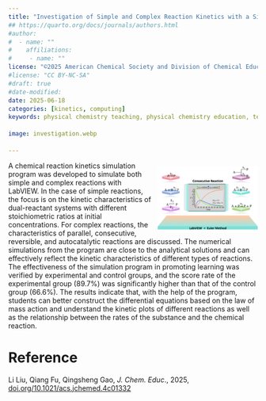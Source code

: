 ```yaml
---
title: "Investigation of Simple and Complex Reaction Kinetics with a Simulated Program by LabVIEW"
## https://quarto.org/docs/journals/authors.html
#author:
#  - name: ""
#    affiliations:
#     - name: ""
license: "©2025 American Chemical Society and Division of Chemical Education, Inc."
#license: "CC BY-NC-SA"
#draft: true
#date-modified:
date: 2025-06-18
categories: [kinetics, computing]
keywords: physical chemistry teaching, physical chemistry education, teaching resources, kinetics, computing, upper division undergraduate

image: investigation.webp

---
```

<img src="investigation.webp" width="40%" align="right" style="padding: 10px 0px 0px 10px;"/>

A chemical reaction kinetics simulation program was developed to simulate both simple and complex reactions with LabVIEW. In the case of simple reactions, the focus is on the kinetic characteristics of dual-reactant systems with different stoichiometric ratios at initial concentrations. For complex reactions, the characteristics of parallel, consecutive, reversible, and autocatalytic reactions are discussed. The numerical simulations from the program are close to the analytical solutions and can effectively reflect the kinetic characteristics of different types of reactions. The effectiveness of the simulation program in promoting learning was verified by experimental and control groups, and the score rate of the experimental group (89.7%) was significantly higher than that of the control group (66.6%). The results indicate that, with the help of the program, students can better construct the differential equations based on the law of mass action and understand the kinetic plots of different reactions as well as the relationship between the rates of the substance and the chemical reaction.


# Reference

Li Liu, Qiang Fu, Qingsheng Gao, *J. Chem. Educ*., 2025, [doi.org/10.1021/acs.jchemed.4c01332](https://doi.org/10.1021/acs.jchemed.4c01332)

